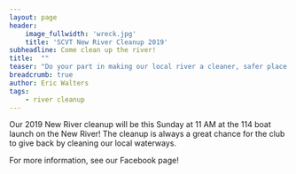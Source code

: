 ```yaml
---
layout: page
header:
    image_fullwidth: 'wreck.jpg'
    title: 'SCVT New River Cleanup 2019'
subheadline: Come clean up the river!
title:  ""
teaser: "Do your part in making our local river a cleaner, safer place for divers and others"
breadcrumb: true
author: Eric Walters
tags:
    - river cleanup
---
```

Our 2019 New River cleanup will be this Sunday at 11 AM at the 114 boat launch on the New River! The cleanup is always a great chance for the club to give back by cleaning our local waterways.

For more information, see our Facebook page! 
